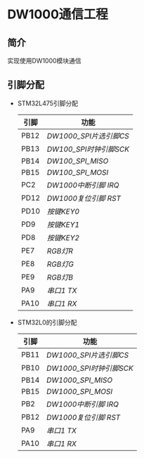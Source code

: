 # DW1000通信工程
## 简介
实现使用DW1000模块通信
## 引脚分配
- STM32L475引脚分配

    引脚|功能
    -|-
    PB12| _DW1000_SPI片选引脚CS_
    PB13| _DW100_SPI时钟引脚SCK_
    PB14| _DW100_SPI_MISO_
    PB15| _DW100_SPI_MOSI_
    PC2|_DW1000中断引脚 IRQ_
    PD12|_DW1000复位引脚 RST_
    PD10|_按键KEY0_
    PD9|_按键KEY1_
    PD8|_按键KEY2_
    PE7|_RGB灯R_
    PE8|_RGB灯G_
    PE9|_RGB灯B_
    PA9|_串口1 TX_
    PA10|_串口1 RX_

- STM32L0的引脚分配

    引脚|功能
    -|-
    PB11|_DW1000_SPI片选引脚CS_
    PB10|_DW1000_SPI时钟引脚SCK_
    PB14|_DW1000_SPI_MISO_
    PB15|_DW1000_SPI_MOSI_
    PB2|_DW1000中断引脚 IRQ_
    PB12|_DW1000复位引脚 RST_
    PA9|_串口1 TX_
    PA10|_串口1 RX_
